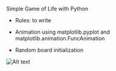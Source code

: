 Simple Game of Life with Python



* Rules: to write
 
* Animation using matplotlib.pyplot and matplotlib.animation.FuncAnimation

* Random board initialization



![Alt text](https://i.imgur.com/Xt8Vk1G.png "Screenshot")
